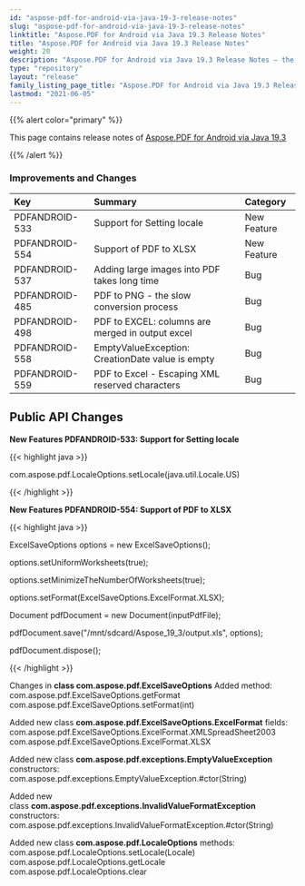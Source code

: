 ```yaml
---
id: "aspose-pdf-for-android-via-java-19-3-release-notes"
slug: "aspose-pdf-for-android-via-java-19-3-release-notes"
linktitle: "Aspose.PDF for Android via Java 19.3 Release Notes"
title: "Aspose.PDF for Android via Java 19.3 Release Notes"
weight: 20
description: "Aspose.PDF for Android via Java 19.3 Release Notes – the latest updates and fixes."
type: "repository"
layout: "release"
family_listing_page_title: "Aspose.PDF for Android via Java 19.3 Release Notes"
lastmod: "2021-06-05"
---
```


{{% alert color="primary" %}}

This page contains release notes of [Aspose.PDF for Android via Java 19.3](https://releases.aspose.com/java/repo/com/aspose/aspose-pdf/19.3/)

{{% /alert %}}
### **Improvements and Changes**

|**Key**|**Summary**|**Category**|
| :- | :- | :- |
|PDFANDROID-533|Support for Setting locale|New Feature|
|PDFANDROID-554|Support of PDF to XLSX|New Feature|
|PDFANDROID-537|Adding large images into PDF takes long time|Bug|
|PDFANDROID-485|PDF to PNG - the slow conversion process|Bug|
|PDFANDROID-498|PDF to EXCEL: columns are merged in output excel|Bug|
|PDFANDROID-558|EmptyValueException: CreationDate value is empty|Bug|
|PDFANDROID-559|PDF to Excel - Escaping XML reserved characters|Bug|
## **Public API Changes**
**New Features PDFANDROID-533: Support for Setting locale**

{{< highlight java >}}

 com.aspose.pdf.LocaleOptions.setLocale(java.util.Locale.US)

{{< /highlight >}}

**New Features PDFANDROID-554: Support of PDF to XLSX**

{{< highlight java >}}

 ExcelSaveOptions options = new ExcelSaveOptions();

options.setUniformWorksheets(true);

options.setMinimizeTheNumberOfWorksheets(true);

options.setFormat(ExcelSaveOptions.ExcelFormat.XLSX);

Document pdfDocument = new Document(inputPdfFile);

pdfDocument.save("/mnt/sdcard/Aspose_19_3/output.xls", options);

pdfDocument.dispose();

{{< /highlight >}}

Changes in **class com.aspose.pdf.ExcelSaveOptions**
Added method:
com.aspose.pdf.ExcelSaveOptions.getFormat  
com.aspose.pdf.ExcelSaveOptions.setFormat(int)  

Added new class **com.aspose.pdf.ExcelSaveOptions.ExcelFormat**
fields:
com.aspose.pdf.ExcelSaveOptions.ExcelFormat.XMLSpreadSheet2003  
com.aspose.pdf.ExcelSaveOptions.ExcelFormat.XLSX  

Added new class **com.aspose.pdf.exceptions.EmptyValueException**
constructors:
com.aspose.pdf.exceptions.EmptyValueException.#ctor(String)  

Added new class **com.aspose.pdf.exceptions.InvalidValueFormatException**
constructors:
com.aspose.pdf.exceptions.InvalidValueFormatException.#ctor(String)  

Added new class **com.aspose.pdf.LocaleOptions**
methods:
com.aspose.pdf.LocaleOptions.setLocale(Locale)  
com.aspose.pdf.LocaleOptions.getLocale  
com.aspose.pdf.LocaleOptions.clear  
